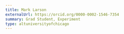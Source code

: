 ```yaml
---
title: Mark Larson
externalUrl: https://orcid.org/0000-0002-1546-7354
summary: Grad Student, Experiment
type: altuniversityofchicago
---
```

